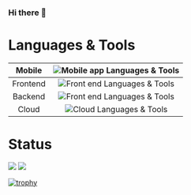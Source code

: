 ### Hi there 👋

# Languages & Tools

| Mobile | <img alt="Mobile app Languages & Tools" src="https://skillicons.dev/icons?theme=dark&perline=8&i=flutter,dart" /> |
| :---: | :---: |
| Frontend | <img alt="Front end Languages & Tools" src="https://skillicons.dev/icons?theme=dark&perline=8&i=vue,nuxt,ts,js,html,css" /> |
| Backend | <img alt="Front end Languages & Tools" src="https://skillicons.dev/icons?theme=dark&perline=8&i=go" /> |
| Cloud | <img alt="Cloud Languages & Tools" src="https://skillicons.dev/icons?theme=dark&perline=8&i=firebase,gcp" /> |

# Status

![](https://github-readme-stats.vercel.app/api?username=Shoji-Nakasu&show_icons=true&theme=merko&count_private=true&line_height=40)
![](https://github-readme-stats.vercel.app/api/top-langs/?username=Shoji-Nakasu&theme=merko)

[![trophy](https://github-profile-trophy.vercel.app/?username=Shoji-Nakasu&theme=gruvbox&column=7
)]()
